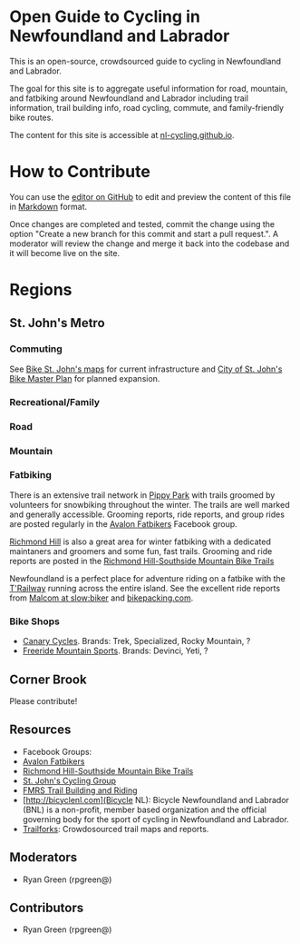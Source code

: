 # Open Guide to Cycling in Newfoundland and Labrador

This is an open-source, crowdsourced guide to cycling in Newfoundland and Labrador. 

The goal for this site is to aggregate useful information for road, mountain, and fatbiking around Newfoundland and Labrador including trail information, trail building info, road cycling, commute, and family-friendly bike routes.

The content for this site is accessible at [nl-cycling.github.io](https://nl-cycling.github.io).

# How to Contribute
You can use the [editor on GitHub](https://github.com/rpgreen/nl-cycling/edit/master/index.md) to edit and preview the content of this file in [Markdown](https://guides.github.com/features/mastering-markdown/) format.

Once changes are completed and tested, commit the change using the option "Create a new branch for this commit and start a pull request.". A moderator will review the change and merge it back into the codebase and it will become live on the site.

# Regions

## St. John's Metro

### Commuting
See [Bike St. John's maps](http://www.bikestjohns.ca/maps/) for current infrastructure and [City of St. John's Bike Master Plan](https://www.engagestjohns.ca/6586/documents/16412) for planned expansion.

### Recreational/Family

### Road

### Mountain

### Fatbiking
There is an extensive trail network in [Pippy Park](https://www.trailforks.com/region/pippy-park/) with trails groomed by volunteers for snowbiking throughout the winter. The trails are well marked and generally accessible. Grooming reports, ride reports, and group rides are posted regularly in the [Avalon Fatbikers](https://www.facebook.com/groups/217745801944217/)
 Facebook group.

[Richmond Hill](https://www.trailforks.com/region/richmond-hill-13822/) is also a great area for winter fatbiking with a dedicated maintaners and groomers and some fun, fast trails. Grooming and ride reports are posted in the [Richmond Hill-Southside Mountain Bike Trails](https://www.facebook.com/groups/487348724623180/)

Newfoundland is a perfect place for adventure riding on a fatbike with the [T'Railway](https://www.trailway.ca/) running across the entire island. See the excellent ride reports from [Malcom at slow:biker](https://theslowbiker.wordpress.com/) and [bikepacking.com](https://bikepacking.com/routes/newfoundland-trailway/).

### Bike Shops
- [Canary Cycles](https://www.canarycycles.ca/). Brands: Trek, Specialized, Rocky Mountain, ?
- [Freeride Mountain Sports](http://www.freeridems.com/). Brands: Devinci, Yeti, ?

## Corner Brook
Please contribute!

## Resources
- Facebook Groups:
- [Avalon Fatbikers](https://www.facebook.com/groups/217745801944217/)
- [Richmond Hill-Southside Mountain Bike Trails](https://www.facebook.com/groups/487348724623180/)
- [St. John's Cycling Group](https://www.facebook.com/groups/stjohnscycling/)
- [FMRS Trail Building and Riding](https://www.facebook.com/groups/833332940068319/)
- [http://bicyclenl.com](Bicycle NL): Bicycle Newfoundland and Labrador (BNL) is a non-profit, member based organization and the official governing body for the sport of cycling in Newfoundland and Labrador.
- [Trailforks](https://www.trailforks.com/region/newfoundland/): Crowdosourced trail maps and reports.

## Moderators
- Ryan Green (rpgreen@)

## Contributors
- Ryan Green (rpgreen@)
